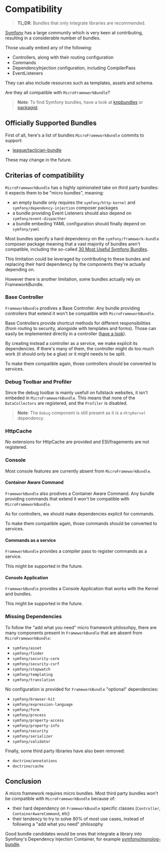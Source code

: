 # Compatibility

> **TL;DR**: Bundles that only integrate libraries are recommended.

[Symfony](http://symfony.com) has a large community which is very keen at contributing,
resulting in a considerable number of bundles.

Those usually embed any of the following:

* Controllers, along with their routing configuration
* Commands
* DependencyInjection configuration, including CompilerPass
* EventListeners

They can also include resources such as templates, assets and schema.

Are they all compatible with `MicroFrameworkBundle`?

> **Note**: To find Symfony bundles, have a look at [knpbundles](http://knpbundles.com/)
> or [packagist](https://packagist.org/search/?q=Symfony%20Bundle).

## Officially Supported Bundles

First of all, here's a list of bundles `MicroFrameworkBundle` commits to support:

* [league/tactician-bundle](https://tactician.thephpleague.com/)

These may change in the future.

## Criterias of compatibility

`MicroFrameworkBundle` has a highly opinionated take on third party bundles:
it expects them to be "micro bundles", meaning:

* an empty bundle only requires the `symfony/http-kernel` and `symfony/dependency-injection` composer packages
* a bundle providing Event Listeners should also depend on `symfony/event-dispacther`
* a bundle embeding YAML configuration should finally depend on `symfony/yaml`

Most bundles specify a hard dependency on the `symfony/framework-bundle` composer package
meaning that a vast majority of bundles aren't compatible, including the so-called
[30 Most Useful Symfony Bundles](http://symfony.com/blog/the-30-most-useful-symfony-bundles-and-making-them-even-better).

This limitation could be leveraged by contributing to these bundes and replacing
their hard dependency by the components they're actually depending on.

However there is another limitation, some bundles actually rely on FrameworkBundle.

### Base Controller

`FrameworkBundle` prodives a Base Controller. Any bundle providing controllers that
extend it won't be compatible with `MicroFrameworkBundle`.

Base Controllers provide shortcut methods for different responsibilities (from
routing to security, alongside with templates and forms). Those can easily be
implemented directly in a controller ([have a look](https://github.com/symfony/symfony/blob/master/src/Symfony/Bundle/FrameworkBundle/Controller/Controller.php)).

By creating instead a controller as a service, we make explicit its dependencies.
If there's many of them, the controller might do too much work (it should only be a glue)
or it might needs to be split.

To make them compatible again, those controllers should be converted to services.

### Debug Toolbar and Profiler

Since the debug toolbar is mainly usefull on fullstack websites, it isn't embeded
in `MicroFrameworkBundle`. This means that none of the `DataCollectors` are registered,
and the `Profiler` is disabled.

> **Note**: The `Debug` component is still present as it is a `HttpKernel` dependency.

### HttpCache

No extensions for HttpCache are provided and ESI/fragements are not registered.

### Console

Most console features are currently absent from `MicroFrameworkBundle`.

#### Container Aware Command

`FrameworkBundle` also prodives a Container Aware Command. Any bundle providing
commands that extend it won't be compatible with `MicroFrameworkBundle`.

As for controllers, we should make dependencies explicit for commands.

To make them compatible again, those commands should be converted to services.

#### Commands as a service

`FrameworkBundle` provides a compiler pass to register commands as a service.

This might be supported in the future.

#### Console Application

`FrameworkBundle` provides a Console Application that works with the Kernel and bundles.

This might be supported in the future.

### Missing Dependencies

To follow the "add what you need" micro framework philosohpy, there are many components
present in `FrameworkBundle` that are absent from `MicroFrameworkBundle`:

* `symfony/asset`
* `symfony/finder`
* `symfony/security-core`
* `symfony/security-csrf`
* `symfony/stopwatch`
* `symfony/templating`
* `symfony/translation`

No configuration is provided for `FrameworkBundle` "optional" dependencies:

* `symfony/browser-kit`
* `symfony/expression-language`
* `symfony/form`
* `symfony/process`
* `symfony/property-access`
* `symfony/property-info`
* `symfony/security`
* `symfony/serializer`
* `symfony/validator`

Finally, some third party libraries have also been removed:

* `doctrine/annotations`
* `doctrine/cache`

## Conclusion

A micro framework requires micro bundles. Most third party bundles won't be
compatible with `MicroFrameworkBundle` because of:

* their hard dependency on `FrameworkBundle` specific classes (`Controller`, `ContainerAwareCommand`, etc)
* their tendency to try to solve 80% of most use cases, instead of following a "add what you need" philosophy

Good bundle candidates would be ones that integrate a library into Symfony's
Dependency Injection Container, for example [symfony/monolog-bundle](http://symfony.com/doc/current/cookbook/logging/monolog.html).
